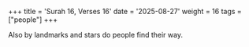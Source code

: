 +++
title = 'Surah 16, Verses 16'
date = '2025-08-27'
weight = 16
tags = ["people"]
+++

Also by landmarks and stars do people find their way.